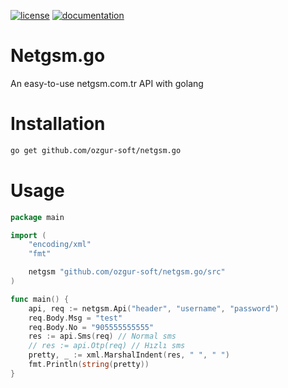 [![license](https://img.shields.io/:license-mit-blue.svg)](https://github.com/ozgur-soft/netgsm.go/blob/master/LICENSE.md)
[![documentation](https://pkg.go.dev/badge/github.com/ozgur-soft/netgsm.go)](https://pkg.go.dev/github.com/ozgur-soft/netgsm.go/src)

# Netgsm.go
An easy-to-use netgsm.com.tr API with golang

# Installation
```bash
go get github.com/ozgur-soft/netgsm.go
```

# Usage
```go
package main

import (
	"encoding/xml"
	"fmt"

	netgsm "github.com/ozgur-soft/netgsm.go/src"
)

func main() {
	api, req := netgsm.Api("header", "username", "password")
	req.Body.Msg = "test"
	req.Body.No = "905555555555"
	res := api.Sms(req) // Normal sms
	// res := api.Otp(req) // Hızlı sms
	pretty, _ := xml.MarshalIndent(res, " ", " ")
	fmt.Println(string(pretty))
}
```
